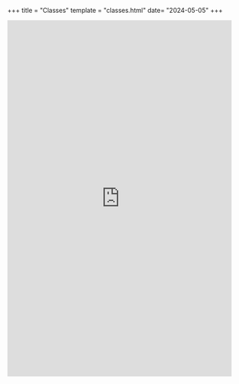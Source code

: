 +++
title = "Classes"
template = "classes.html"
date= "2024-05-05"
+++

<!-- Google Calendar Appointment Scheduling begin -->
<iframe src="https://calendar.google.com/calendar/appointments/schedules/AcZssZ1FS4SDAthqi1J4sdOXSsdxjOhTRKdCkJJ743n2XjzO_b5GVaR860xev7S1jYlMip2TJrvJnokc?gv=true" style="border: 0" width="100%" height="800" frameborder="0"></iframe>
<!-- end Google Calendar Appointment Scheduling -->
